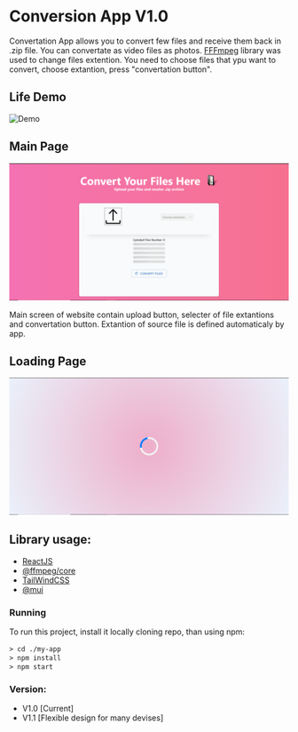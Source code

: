 # Conversion App V1.0
Convertation App allows you to convert few files and receive them back in .zip file.
You can convertate as video files as photos. [FFFmpeg](https://www.npmjs.com/package/@ffmpeg/core) library was used to change files extention.
You need to choose files that ypu want to convert, choose extantion, press "convertation button".

## Life Demo
![Demo](./ReadmePhotos/prewiu.gif)


## Main Page 
![Main web-site screen](./ReadmePhotos/mainpage.png)

Main screen of website contain upload button, selecter of file extantions and convertation button.
Extantion of source file is defined automaticaly by app.


## Loading Page
![Loading Page](./ReadmePhotos/loadingpage.png)


## Library usage:
* [ReactJS](https://react.dev/)
* [@ffmpeg/core](https://www.npmjs.com/package/@ffmpeg/core)
* [TailWindCSS](https://tailwindcss.com/)
* [@mui](https://mui.com/)


### Running  

To run this project, install it locally cloning repo, than using npm:
```
> cd ./my-app
> npm install
> npm start
```

### Version:
* V1.0 [Current]
* V1.1 [Flexible design for many devises]
